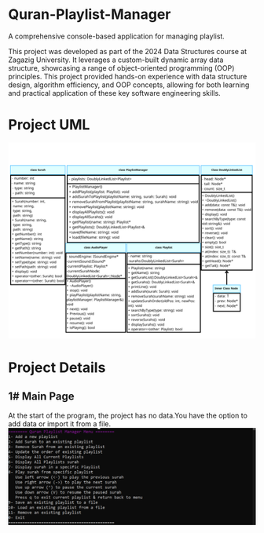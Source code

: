 # Quran-Playlist-Manager

A comprehensive console-based application for managing playlist.

This project was developed as part of the 2024 Data Structures course at Zagazig University. It leverages a custom-built dynamic array data structure, showcasing a range of object-oriented programming (OOP) principles. This project provided hands-on experience with data structure design, algorithm efficiency, and OOP concepts, allowing for both learning and practical application of these key software engineering skills.

# Project UML

![Project UML](Images/UML.png)

# Project Details

## 1# Main Page
At the start of the program, the project has no data.You have the option to add data or import it from a file.
![Main Page](Images/main.png)


